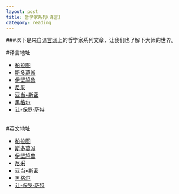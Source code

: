 ```yaml
---
layout: post
title: 哲学家系列(译言)
category: reading
---
```



###以下是来自[译言网](http://yeeyan.org)上的哲学家系列文章，让我们也了解下大师的世界。          
    
#译言地址

* [柏拉图](http://select.yeeyan.org/view/719/419410)
* [斯多葛派](http://article.yeeyan.org/view/719/419425)
* [伊壁鸠鲁](http://article.yeeyan.org/view/719/419526)
* [尼采](http://select.yeeyan.org/view/719/420200)
* [亚当•斯密](http://select.yeeyan.org/view/719/420956)
* [黑格尔](http://select.yeeyan.org/view/719/421770)
* [让-保罗·萨特](http://select.yeeyan.org/view/719/422707)



<br />
#英文地址  				

* [柏拉图](http://thephilosophersmail.com/perspective/the-great-philosophers-1-plato/)
* [斯多葛派](http://thephilosophersmail.com/virtues/the-great-philosophers-2-the-stoics/)
* [伊壁鸠鲁](http://thephilosophersmail.com/virtues/the-great-philosophers-3-epicurus/)
* [尼采](http://thephilosophersmail.com/virtues/the-great-philosophers-4-nietzsche/)
* [亚当•斯密](http://thephilosophersmail.com/perspective/the-great-philosophers-5-adam-smith/)
* [黑格尔](http://thephilosophersmail.com/virtues/the-great-philosophers-6-hegel/)
* [让-保罗·萨特](http://thephilosophersmail.com/perspective/the-great-philosophers-7-jean-paul-sartre/)